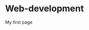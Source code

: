 # Web-development
<html>
  <head>
    <title>My page</title>
  </head> 
  <body> 
    <p>My first page</p>
  </body>
</html>
